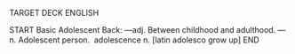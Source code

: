 TARGET DECK
ENGLISH

START
Basic
Adolescent
Back: —adj. Between childhood and adulthood. —n. Adolescent person.  adolescence n. [latin adolesco grow up]
END
